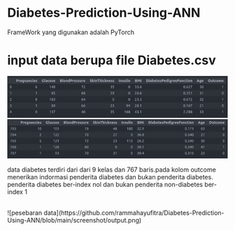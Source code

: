 # Diabetes-Prediction-Using-ANN
FrameWork yang digunakan adalah PyTorch
# input data berupa file Diabetes.csv
![demo](https://github.com/rammahayufitra/Diabetes-Prediction-Using-ANN/blob/main/screenshot/Screenshot%20from%202021-10-23%2010-00-02.png)
![demo](https://github.com/rammahayufitra/Diabetes-Prediction-Using-ANN/blob/main/screenshot/Screenshot%20from%202021-10-23%2010-06-49.png)
<br>
<p>data diabetes terdiri dari dari 9 kelas dan 767 baris.pada kolom outcome menerikan indormasi penderita diabetes dan bukan penderita diabetes. penderita diabetes ber-index nol dan bukan penderita non-diabetes ber-index 1</p>
<br>
![pesebaran data](https://github.com/rammahayufitra/Diabetes-Prediction-Using-ANN/blob/main/screenshot/output.png)
